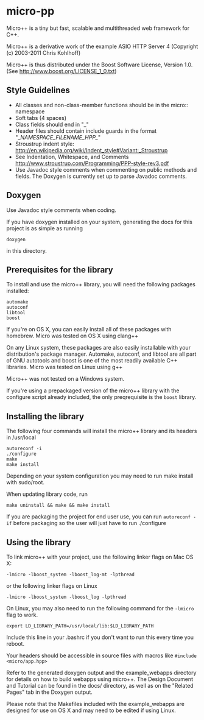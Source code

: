 # micro-pp

Micro++ is a tiny but fast, scalable and multithreaded web framework for C++.

Micro++ is a derivative work of the example ASIO HTTP Server 4 (Copyright (c) 2003-2011 Chris Kohlhoff)

Micro++ is thus distributed under the Boost Software License, Version 1.0. (See http://www.boost.org/LICENSE_1_0.txt)

## Style Guidelines

* All classes and non-class-member functions should be in the micro:: namespace
* Soft tabs (4 spaces)
* Class fields should end in "\_"
* Header files should contain include guards in the format "\__NAMESPACE_FILENAME_HPP\__"
* Stroustrup indent style: http://en.wikipedia.org/wiki/Indent_style#Variant:_Stroustrup
* See Indentation, Whitespace, and Comments http://www.stroustrup.com/Programming/PPP-style-rev3.pdf
* Use Javadoc style comments when commenting on public methods and fields. The Doxygen is currently set up to parse Javadoc comments.

## Doxygen
Use Javadoc style comments when coding.

If you have doxygen installed on your system, generating the docs for this project is as simple as running

    doxygen

in this directory.

## Prerequisites for the library
To install and use the micro++ library, you will need the following packages installed:

    automake
    autoconf
    libtool
    boost

If you're on OS X, you can easily install all of these packages with homebrew. Micro was tested on OS X using clang++

On any Linux system, these packages are also easily installable with your distribution's package manager. Automake, autoconf, and libtool are all part of GNU autotools and boost is one of the most readily available C++ libraries. Micro was tested on Linux using g++

Micro++ was not tested on a Windows system.

If you're using a prepackaged version of the micro++ library with the configure script already included, the only preqrequisite is the `boost` library.

## Installing the library
The following four commands will install the micro++ library and its headers in /usr/local

    autoreconf -i
    ./configure
    make
    make install

Depending on your system configuration you may need to run make install with sudo/root.

When updating library code, run

    make uninstall && make && make install

If you are packaging the project for end user use, you can run `autoreconf -if` before packaging so the user will just have to run ./configure

## Using the library
To link micro++ with your project, use the following linker flags on Mac OS X:

    -lmicro -lboost_system -lboost_log-mt -lpthread

or the following linker flags on Linux

    -lmicro -lboost_system -lboost_log -lpthread

On Linux, you may also need to run the following command for the `-lmicro` flag to work.

    export LD_LIBRARY_PATH=/usr/local/lib:$LD_LIBRARY_PATH

Include this line in your .bashrc if you don't want to run this every time you reboot.

Your headers should be accessible in source files with macros like `#include <micro/app.hpp>`

Refer to the generated doxygen output and the example_webapps directory for details on how to build webapps using micro++. The Design Document and Tutorial can be found in the docs/ directory, as well as on the "Related Pages" tab in the Doxygen output.

Please note that the Makefiles included with the example_webapps are designed for use on OS X and may need to be edited if using Linux.
